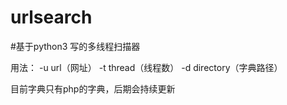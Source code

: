 # urlsearch

#基于python3 写的多线程扫描器

用法：
-u url（网址）
-t thread（线程数）
-d directory（字典路径）

目前字典只有php的字典，后期会持续更新

